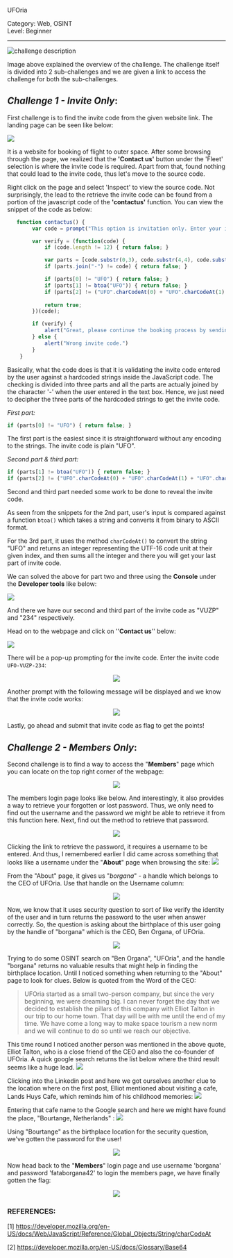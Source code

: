 UFOria

Category: Web, OSINT  
Level: Beginner  

---

![challenge description](./img/1_invite_only/1_1_chal.png)

Image above explained the overview of the challenge. The challenge itself is divided into 2 sub-challenges and we are given a link to access the challenge for both the sub-challenges.  



## **_Challenge 1 - Invite Only_**:  

First challenge is to find the invite code from the given website link. The landing page can be seen like below:

![](./img/1_invite_only/1_2_website.png)

It is a website for booking of flight to outer space. After some browsing through the page, we realized that the **'Contact us'** button under the 'Fleet' selection is where the invite code is required. Apart from that, found nothing that could lead to the invite code, thus let's move to the source code.   

Right click on the page and select 'Inspect' to view the source code. Not surprisingly, the lead to the retrieve the invite code can be found from a portion of the javascript code of the **'contactus'** function. You can view the snippet of the code as below:

```javascript
   function contactus() {
        var code = prompt("This option is invitation only. Enter your invite code:");

        var verify = (function(code) {
            if (code.length != 12) { return false; }

            var parts = [code.substr(0,3), code.substr(4,4), code.substr(9,3)];
            if (parts.join("-") != code) { return false; }

            if (parts[0] != "UFO") { return false; }
            if (parts[1] != btoa("UFO")) { return false; }
            if (parts[2] != ("UFO".charCodeAt(0) + "UFO".charCodeAt(1) + "UFO".charCodeAt(2))) { return false; }
   
            return true;
        })(code);

        if (verify) {
            alert("Great, please continue the booking process by sending us an email with your invitation code.")        
        } else {
            alert("Wrong invite code.")
        }
    }
```


Basically, what the code does is that it is validating the invite code entered by the user against a hardcoded strings inside the JavaScript code. The checking is divided into three parts and all the parts are actually joined by the character '-' when the user entered in the text box. Hence, we just need to decipher the three parts of the hardcoded strings to get the invite code.  



*First part:*

```javascript
if (parts[0] != "UFO") { return false; }
```
The first part is the easiest since it is straightforward without any encoding to the strings. The invite code is plain "UFO".  


*Second part & third part:*

```javascript
if (parts[1] != btoa("UFO")) { return false; }
if (parts[2] != ("UFO".charCodeAt(0) + "UFO".charCodeAt(1) + "UFO".charCodeAt(2))) { return false; }
```
Second and third part needed some work to be done to reveal the invite code.  

As seen from the snippets for the 2nd part, user's input is compared against a function `btoa()` which takes a string and converts it from binary to ASCII format.

For the 3rd part, it uses the method `charCodeAt()` to convert the string "UFO" and returns an integer representing the UTF-16 code unit at their given index, and then sums all the integer and there you will get your last part of invite code.

We can solved the above for part two and three using the **Console** under the **Developer tools** like below:

![](./img/1_invite_only/1_4_javascript.png)

And there we have our second and third part of the invite code as "VUZP" and "234" respectively.  



Head on to the webpage and click on ''**Contact us**''  below:  

![](./img/1_invite_only/1_5_clickhere.png)

There will be a pop-up prompting for the invite code. Enter the invite code `UFO-VUZP-234`:    


<p align="center">
  <img  src="./img/1_invite_only/1_6_prompt.png">
</p>


Another prompt with the following message will be displayed and we know that the invite code works:  

<p align="center">
  <img  src="./img/1_invite_only/1_7_correct.png">
</p>

Lastly, go ahead and submit that invite code as flag to get the points!



## **_Challenge 2 - Members Only_**:

Second challenge is to find a way to access the "**Members**" page which you can locate on the top right corner of the webpage:

<p align="center">
  <img  src="./img/2_members_only/1_chal.png">
</p>



The members login page looks like below. And interestingly, it also provides a way to retrieve your forgotten or lost password. Thus, we only need to find out the username and the password we might be able to retrieve it from this function here. Next, find out the method to retrieve that password.

<p align="center">
  <img  src="./img/2_members_only/3_signin.png">
</p>

Clicking the link to retrieve the password, it requires a username to be entered. And thus, I remembered earlier I did came across something that looks like a username under the "**About**" page when browsing the site:
![](./img/2_members_only/2_about.png)

From the "About" page, it gives us  "*borgana*" - a handle which belongs to the CEO of UFOria. Use that handle on the Username column:

<p align="center">
  <img  src="./img/2_members_only/3.1_recover.png">
</p>

Now, we know that it uses security question to sort of like verify the identity of the user and in turn returns the password to the user when answer correctly. So, the question is asking about the birthplace of this user going by the handle of "borgana" which is the CEO, Ben Organa, of UFOria.

<p align="center">
  <img  src="./img/2_members_only/3.2_birthplace.png">
</p>

Trying to do some OSINT search on "Ben Organa", "UFOria", and the handle "borgana" returns no valuable results that might help in finding the birthplace location. Until I noticed something when returning to the "About" page to look for clues. Below is quoted from the Word of the CEO:

> UFOria started as a small two-person company, but since the very beginning, we were dreaming big. I can never forget the day that we decided to establish the pillars of this company with Elliot Talton in our trip to our home town. That day will be with me until the end of my time. We have come a long way to make space tourism a new norm and we will continue to do so until we reach our objective.



This time round I noticed another person was mentioned in the above quote, Elliot Talton, who is a close friend of the CEO and also the co-founder of UFOria. A quick google search returns the list below where the third result seems like a huge lead.
![](./img/2_members_only/4_elliot.png)

Clicking into the Linkedin post and here we got ourselves another clue to the location where on the first post, Elliot mentioned about visiting a cafe, Lands Huys Cafe, which reminds him of his childhood memories:
![](./img/2_members_only/5_post.png)

Entering that cafe name to the Google search and here we might have found the place, "Bourtange, Netherlands" :
![](./img/2_members_only/6_placefound.png)

Using "Bourtange" as the birthplace location for the security question, we've gotten the password for the user!

<p align="center">
  <img  src="./img/2_members_only/7_password.png">
</p>



Now head back to the "**Members**" login page and use username 'borgana' and password 'fataborgana42' to login the members page, we have finally gotten the flag:

<p align="center">
  <img  src="./img/2_members_only/8_login_flag.png">
</p>



### REFERENCES:

[1]  https://developer.mozilla.org/en-US/docs/Web/JavaScript/Reference/Global_Objects/String/charCodeAt

[2]  https://developer.mozilla.org/en-US/docs/Glossary/Base64

